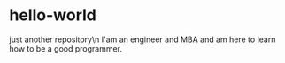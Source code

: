 # hello-world
just another repository\n
I'am an engineer and MBA and am here to learn how to be a good programmer.
